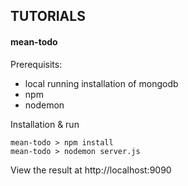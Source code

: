 ## TUTORIALS
#### <a name="mean-todo"></a>mean-todo
Prerequisits:
* local running installation of mongodb
* npm
* nodemon

Installation & run
```
mean-todo > npm install
mean-todo > nodemon server.js
```

View the result at http://localhost:9090
